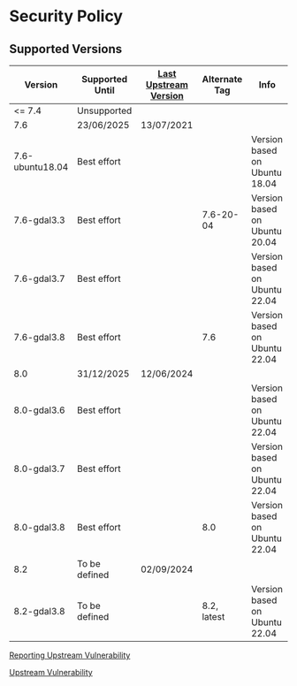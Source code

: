 # Security Policy

## Supported Versions

| Version         | Supported Until | [Last Upstream Version](https://mapserver.org/) | Alternate Tag | Info                          |
| --------------- | --------------- | ----------------------------------------------- | ------------- | ----------------------------- |
| <= 7.4          | Unsupported     |                                                 |               |                               |
| 7.6             | 23/06/2025      | 13/07/2021                                      |               |                               |
| 7.6-ubuntu18.04 | Best effort     |                                                 |               | Version based on Ubuntu 18.04 |
| 7.6-gdal3.3     | Best effort     |                                                 | 7.6-20-04     | Version based on Ubuntu 20.04 |
| 7.6-gdal3.7     | Best effort     |                                                 |               | Version based on Ubuntu 22.04 |
| 7.6-gdal3.8     | Best effort     |                                                 | 7.6           | Version based on Ubuntu 22.04 |
| 8.0             | 31/12/2025      | 12/06/2024                                      |               |                               |
| 8.0-gdal3.6     | Best effort     |                                                 |               | Version based on Ubuntu 22.04 |
| 8.0-gdal3.7     | Best effort     |                                                 |               | Version based on Ubuntu 22.04 |
| 8.0-gdal3.8     | Best effort     |                                                 | 8.0           | Version based on Ubuntu 22.04 |
| 8.2             | To be defined   | 02/09/2024                                      |               |                               |
| 8.2-gdal3.8     | To be defined   |                                                 | 8.2, latest   | Version based on Ubuntu 22.04 |

[Reporting Upstream Vulnerability](https://www.mapserver.org/development/bugs.html?highlight=security)

[Upstream Vulnerability](https://www.cvedetails.com/product/17181/UMN-Mapserver.html)
